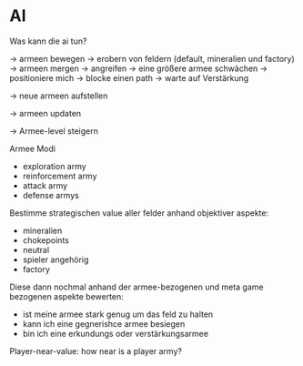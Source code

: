 # AI 

Was kann die ai tun?

-> armeen bewegen
    -> erobern von feldern (default, mineralien und factory)
    -> armeen mergen 
    -> angreifen
        -> eine größere armee schwächen
    -> positioniere mich
        -> blocke einen path
        -> warte auf Verstärkung

-> neue armeen aufstellen

-> armeen updaten

-> Armee-level steigern

Armee Modi
- exploration army
- reinforcement army
- attack army
- defense armys

Bestimme strategischen value aller felder anhand 
objektiver aspekte:
- mineralien
- chokepoints
- neutral
- spieler angehörig
- factory


Diese dann nochmal anhand der armee-bezogenen 
und meta game bezogenen aspekte bewerten:
- ist meine armee stark genug um das feld zu halten
- kann ich eine gegnerishce armee besiegen
- bin ich eine erkundungs oder verstärkungsarmee



Player-near-value: how near is a player army?